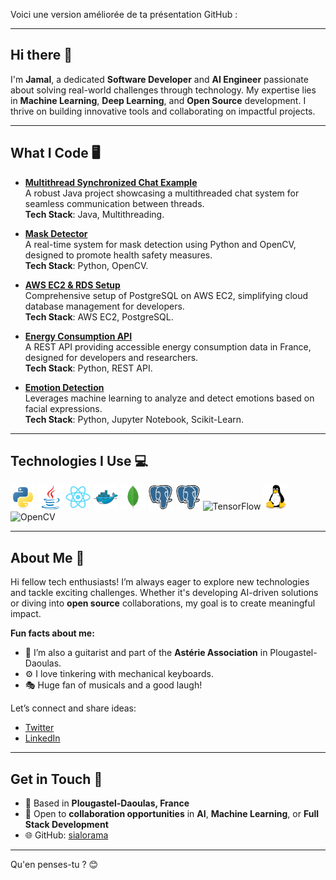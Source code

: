 Voici une version améliorée de ta présentation GitHub :  

---

## Hi there 👋  

I'm **Jamal**, a dedicated **Software Developer** and **AI Engineer** passionate about solving real-world challenges through technology. My expertise lies in **Machine Learning**, **Deep Learning**, and **Open Source** development. I thrive on building innovative tools and collaborating on impactful projects.

---

## What I Code 🖥️  
- **[Multithread Synchronized Chat Example](https://github.com/sialorama/Multithread-Snchronised-Chat_Example)**  
  A robust Java project showcasing a multithreaded chat system for seamless communication between threads.  
  **Tech Stack**: Java, Multithreading.  

- **[Mask Detector](https://github.com/sialorama/Detecteur-de-masques)**  
  A real-time system for mask detection using Python and OpenCV, designed to promote health safety measures.  
  **Tech Stack**: Python, OpenCV.  

- **[AWS EC2 & RDS Setup](https://github.com/sialorama/AWS-EC2-RDS)**  
  Comprehensive setup of PostgreSQL on AWS EC2, simplifying cloud database management for developers.  
  **Tech Stack**: AWS EC2, PostgreSQL.  

- **[Energy Consumption API](https://github.com/sialorama/Une-API-opendata-consommation-energie)**  
  A REST API providing accessible energy consumption data in France, designed for developers and researchers.  
  **Tech Stack**: Python, REST API.  

- **[Emotion Detection](https://github.com/sialorama/Detection_Des_Emotions)**  
  Leverages machine learning to analyze and detect emotions based on facial expressions.  
  **Tech Stack**: Python, Jupyter Notebook, Scikit-Learn.  

---

## Technologies I Use 💻  

<p align="left">  
  
  <img src="https://raw.githubusercontent.com/devicons/devicon/master/icons/python/python-original.svg" alt="Python" width="40" height="40"/>  
  <img src="https://raw.githubusercontent.com/devicons/devicon/master/icons/java/java-original.svg" alt="Java" width="40" height="40"/>  
  <img src="https://raw.githubusercontent.com/devicons/devicon/master/icons/react/react-original.svg" alt="React" width="40" height="40"/>  
  <img src="https://raw.githubusercontent.com/devicons/devicon/master/icons/docker/docker-original.svg" alt="Docker" width="40" height="40"/>  
  <img src="https://raw.githubusercontent.com/devicons/devicon/master/icons/mongodb/mongodb-original.svg" alt="MongoDB" width="40" height="40"/>  
  <img src="https://raw.githubusercontent.com/devicons/devicon/master/icons/postgresql/postgresql-original.svg" alt="PostgreSQL" width="40" height="40"/>  
  <img src="https://raw.githubusercontent.com/devicons/devicon/master/icons/postgresql/postgresql-original.svg" alt="mysql" width="40" height="40"/>  
  <img src="https://www.vectorlogo.zone/logos/tensorflow/tensorflow-icon.svg" alt="TensorFlow" width="40" height="40"/>  
  <a href="https://www.gnu.org/software/bash/" rel="nofollow">  
  <img src="https://raw.githubusercontent.com/devicons/devicon/master/icons/linux/linux-original.svg" alt="Linux" width="40" height="40"/></a>  
  <img src="https://www.vectorlogo.zone/logos/opencv/opencv-icon.svg" alt="OpenCV" width="40" height="40"/>  
</p>  

---

## About Me 👤  

Hi fellow tech enthusiasts! I’m always eager to explore new technologies and tackle exciting challenges. Whether it's developing AI-driven solutions or diving into **open source** collaborations, my goal is to create meaningful impact.  

**Fun facts about me:**  
- 🎸 I’m also a guitarist and part of the **Astérie Association** in Plougastel-Daoulas.  
- ⚙️ I love tinkering with mechanical keyboards.  
- 🎭 Huge fan of musicals and a good laugh!  

Let’s connect and share ideas:  
- [Twitter](https://twitter.com/sialorama)  
- [LinkedIn](https://www.linkedin.com/in/jibanni/)  

---

## Get in Touch 🤝  

- 📍 Based in **Plougastel-Daoulas, France**  
- 💼 Open to **collaboration opportunities** in **AI**, **Machine Learning**, or **Full Stack Development**  
- 🌐 GitHub: [sialorama](https://github.com/sialorama)  

---

Qu'en penses-tu ? 😊  
